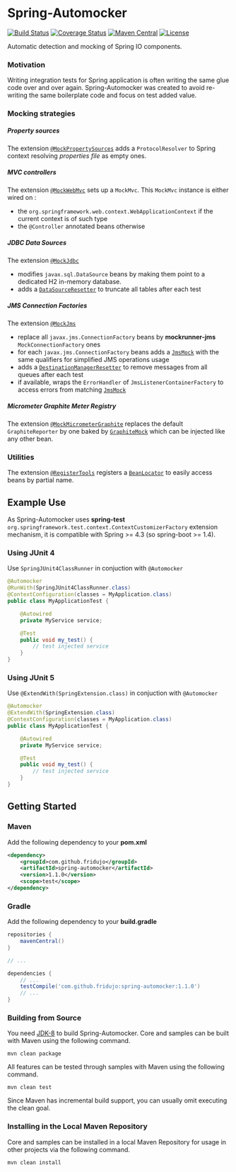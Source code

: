 # Spring-Automocker
[![Build Status](https://travis-ci.org/fridujo/spring-automocker.svg?branch=master)](https://travis-ci.org/fridujo/spring-automocker)
[![Coverage Status](https://coveralls.io/repos/github/fridujo/spring-automocker/badge.svg?branch=master)](https://coveralls.io/github/fridujo/spring-automocker?branch=master)
[![Maven Central](https://img.shields.io/maven-central/v/com.github.fridujo/spring-automocker.svg)](https://search.maven.org/#search|ga|1|a:"spring-automocker")
[![License](https://img.shields.io/github/license/fridujo/spring-automocker.svg)](https://opensource.org/licenses/Apache-2.0)

Automatic detection and mocking of Spring IO components.

### Motivation

Writing integration tests for Spring application is often writing the same glue code over and over again.
Spring-Automocker was created to avoid re-writing the same boilerplate code and focus on test added value.

### Mocking strategies

##### Property sources
The extension [`@MockPropertySources`](spring-automocker/src/main/java/com/github/fridujo/automocker/base/MockPropertySources.java) adds a `ProtocolResolver` to Spring context resolving *properties file* as empty ones.

##### MVC controllers
The extension [`@MockWebMvc`](spring-automocker/src/main/java/com/github/fridujo/automocker/base/MockWebMvc.java) sets up a `MockMvc`.
This `MockMvc` instance is either wired on :
* the `org.springframework.web.context.WebApplicationContext` if the current context is of such type
* the `@Controller` annotated beans otherwise

##### JDBC Data Sources
The extension [`@MockJdbc`](spring-automocker/src/main/java/com/github/fridujo/automocker/base/MockJdbc.java)
* modifies `javax.sql.DataSource` beans by making them point to a dedicated H2 in-memory database.
* adds a [`DataSourceResetter`](spring-automocker/src/main/java/com/github/fridujo/automocker/api/jdbc/DataSourceResetter.java) to truncate all tables after each test

##### JMS Connection Factories
The extension [`@MockJms`](spring-automocker/src/main/java/com/github/fridujo/automocker/base/MockJms.java)
* replace all `javax.jms.ConnectionFactory` beans by **mockrunner-jms** `MockConnectionFactory` ones
* for each `javax.jms.ConnectionFactory` beans adds a [`JmsMock`](spring-automocker/src/main/java/com/github/fridujo/automocker/api/jms/JmsMock.java) with the same qualifiers for simplified JMS operations usage
* adds a [`DestinationManagerResetter`](spring-automocker/src/main/java/com/github/fridujo/automocker/api/jms/DestinationManagerResetter.java) to remove messages from all queues after each test
* if available, wraps the `ErrorHandler` of `JmsListenerContainerFactory` to access errors from matching [`JmsMock`](spring-automocker/src/main/java/com/github/fridujo/automocker/api/jms/JmsMock.java)

##### Micrometer Graphite Meter Registry
The extension [`@MockMicrometerGraphite`](spring-automocker/src/main/java/com/github/fridujo/automocker/base/MockMicrometerGraphite.java) replaces the default `GraphiteReporter` by one baked by [`GraphiteMock`](spring-automocker/src/main/java/com/github/fridujo/automocker/api/metrics/GraphiteMock.java) which can be injected like any other bean.

### Utilities
The extension [`@RegisterTools`](spring-automocker/src/main/java/com/github/fridujo/automocker/base/RegisterTools.java) registers a [`BeanLocator`](spring-automocker/src/main/java/com/github/fridujo/automocker/api/tools/BeanLocator.java) to easily access beans by partial name.

## Example Use

As Spring-Automocker uses **spring-test** `org.springframework.test.context.ContextCustomizerFactory` extension mechanism, it is compatible with Spring >= 4.3 (so spring-boot >= 1.4).

### Using JUnit 4

Use `SpringJUnit4ClassRunner` in conjuction with `@Automocker`

```java
@Automocker
@RunWith(SpringJUnit4ClassRunner.class)
@ContextConfiguration(classes = MyApplication.class)
public class MyApplicationTest {

    @Autowired
    private MyService service;

	@Test
	public void my_test() {
		// test injected service
	}
}
```

### Using JUnit 5

Use `@ExtendWith(SpringExtension.class)` in conjuction with `@Automocker`

```java
@Automocker
@ExtendWith(SpringExtension.class)
@ContextConfiguration(classes = MyApplication.class)
public class MyApplicationTest {

    @Autowired
    private MyService service;

	@Test
	public void my_test() {
		// test injected service
	}
}
```

## Getting Started

### Maven
Add the following dependency to your **pom.xml**
```xml
<dependency>
    <groupId>com.github.fridujo</groupId>
    <artifactId>spring-automocker</artifactId>
    <version>1.1.0</version>
    <scope>test</scope>
</dependency>
```

### Gradle
Add the following dependency to your **build.gradle**
```groovy
repositories {
	mavenCentral()
}

// ...

dependencies {
	// ...
	testCompile('com.github.fridujo:spring-automocker:1.1.0')
	// ...
}
```

### Building from Source

You need [JDK-8](http://jdk.java.net/8/) to build Spring-Automocker. Core and samples can be built with Maven using the following command.
```
mvn clean package
```

All features can be tested through samples with Maven using the following command.
```
mvn clean test
```

Since Maven has incremental build support, you can usually omit executing the clean goal.

### Installing in the Local Maven Repository

Core and samples can be installed in a local Maven Repository for usage in other projects via the following command.
```
mvn clean install
```
